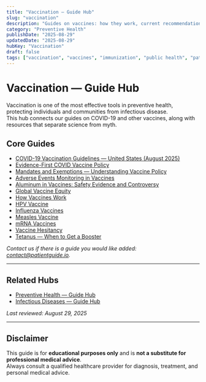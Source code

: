 ```yaml
---
title: "Vaccination — Guide Hub"
slug: "vaccination"
description: "Guides on vaccines: how they work, current recommendations, COVID-19 updates, and addressing myths and misinformation."
category: "Preventive Health"
publishDate: "2025-08-29"
updatedDate: "2025-08-29"
hubKey: "Vaccination"
draft: false
tags: ["vaccination", "vaccines", "immunization", "public health", "patientguide", "hub"]
---
```


# Vaccination — Guide Hub

Vaccination is one of the most effective tools in preventive health, protecting individuals and communities from infectious disease.  
This hub connects our guides on COVID-19 and other vaccines, along with resources that separate science from myth.

## Core Guides
- [COVID-19 Vaccination Guidelines — United States (August 2025)](/guides/us-covid-vaccine-guidelines-aug-2025/)  
- [Evidence-First COVID Vaccine Policy](/guides/evidence-first-covid-vaccine-policy/)  
- [Mandates and Exemptions — Understanding Vaccine Policy](/guides/mandates-and-exemptions/)  
- [Adverse Events Monitoring in Vaccines](/guides/adverse-events-monitoring/)  
- [Aluminum in Vaccines: Safety Evidence and Controversy](/guides/aluminum-in-vaccines/)  
- [Global Vaccine Equity](/guides/global-vaccine-equity/)  
- [How Vaccines Work](/guides/how-vaccines-work/)  
- [HPV Vaccine](/guides/hpv-vaccine/)  
- [Influenza Vaccines](/guides/influenza-vaccines/)  
- [Measles Vaccine](/guides/measles-vaccine/)  
- [mRNA Vaccines](/guides/mrna-vaccines/)  
- [Vaccine Hesitancy](/guides/vaccine-hesitancy/)  
- [Tetanus — When to Get a Booster](/guides/tetanus/)


*Contact us if there is a guide you would like added: [contact@patientguide.io](mailto:contact@patientguide.io).*

---

## Related Hubs
- [Preventive Health — Guide Hub](/guides/preventive-health/)  
- [Infectious Diseases — Guide Hub](/guides/infectious-diseases/)

*Last reviewed: August 29, 2025*

---

## Disclaimer
This guide is for **educational purposes only** and is **not a substitute for professional medical advice**.  
Always consult a qualified healthcare provider for diagnosis, treatment, and personal medical advice.

